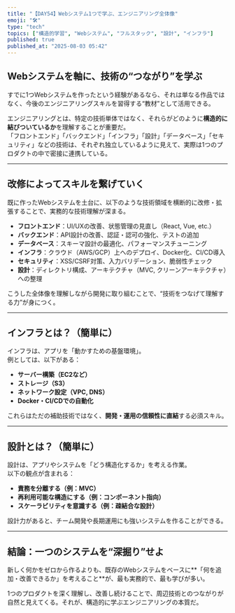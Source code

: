 ```yaml
---
title: "【DAY54】Webシステム1つで学ぶ、エンジニアリング全体像"
emoji: "🛠️"
type: "tech"
topics: ["構造的学習", "Webシステム", "フルスタック", "設計", "インフラ"]
published: true
published_at: "2025-08-03 05:42"
---
```


## Webシステムを軸に、技術の“つながり”を学ぶ

すでに1つWebシステムを作ったという経験があるなら、それは単なる作品ではなく、今後のエンジニアリングスキルを習得する“教材”として活用できる。

エンジニアリングとは、特定の技術単体ではなく、それらがどのように**構造的に結びついているか**を理解することが重要だ。  
「フロントエンド」「バックエンド」「インフラ」「設計」「データベース」「セキュリティ」などの技術は、それぞれ独立しているように見えて、実際は1つのプロダクトの中で密接に連携している。

---

## 改修によってスキルを繋げていく

既に作ったWebシステムを土台に、以下のような技術領域を横断的に改修・拡張することで、実務的な技術理解が深まる。

- **フロントエンド**：UI/UXの改善、状態管理の見直し（React, Vue, etc.）
- **バックエンド**：API設計の改善、認証・認可の強化、テストの追加
- **データベース**：スキーマ設計の最適化、パフォーマンスチューニング
- **インフラ**：クラウド（AWS/GCP）上へのデプロイ、Docker化、CI/CD導入
- **セキュリティ**：XSS/CSRF対策、入力バリデーション、脆弱性チェック
- **設計**：ディレクトリ構成、アーキテクチャ（MVC, クリーンアーキテクチャ）への整理

こうした全体像を理解しながら開発に取り組むことで、“技術をつなげて理解する力”が身につく。

---

## インフラとは？（簡単に）

インフラは、アプリを「動かすための基盤環境」。  
例としては、以下がある：

- **サーバー構築（EC2など）**
- **ストレージ（S3）**
- **ネットワーク設定（VPC, DNS）**
- **Docker・CI/CDでの自動化**

これらはただの補助技術ではなく、**開発・運用の信頼性に直結**する必須スキル。

---

## 設計とは？（簡単に）

設計は、アプリやシステムを「どう構造化するか」を考える作業。  
以下の観点が含まれる：

- **責務を分離する（例：MVC）**
- **再利用可能な構造にする（例：コンポーネント指向）**
- **スケーラビリティを意識する（例：疎結合な設計）**

設計力があると、チーム開発や長期運用にも強いシステムを作ることができる。

---

## 結論：一つのシステムを“深掘り”せよ

新しく何かをゼロから作るよりも、既存のWebシステムをベースに**「何を追加・改善できるか」を考えること**が、最も実務的で、最も学びが多い。

1つのプロダクトを深く理解し、改善し続けることで、周辺技術とのつながりが自然と見えてくる。それが、構造的に学ぶエンジニアリングの本質だ。